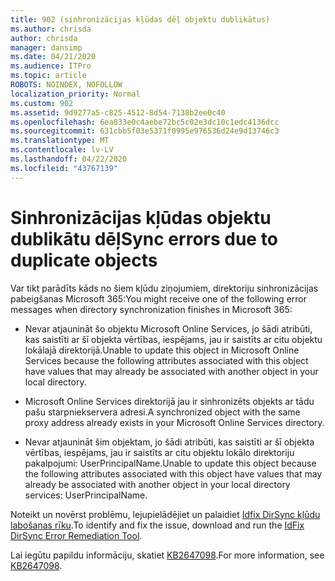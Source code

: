 ```yaml
---
title: 902 (sinhronizācijas kļūdas dēļ objektu dublikātus)
ms.author: chrisda
author: chrisda
manager: dansimp
ms.date: 04/21/2020
ms.audience: ITPro
ms.topic: article
ROBOTS: NOINDEX, NOFOLLOW
localization_priority: Normal
ms.custom: 902
ms.assetid: 9d9277a5-c825-4512-8d54-7138b2ee0c40
ms.openlocfilehash: 6ea833e0c4aebe72bc5c02e3dc10c1edc4136dcc
ms.sourcegitcommit: 631cbb5f03e5371f0995e976536d24e9d13746c3
ms.translationtype: MT
ms.contentlocale: lv-LV
ms.lasthandoff: 04/22/2020
ms.locfileid: "43767139"
---
```

# <a name="sync-errors-due-to-duplicate-objects"></a><span data-ttu-id="84d9e-102">Sinhronizācijas kļūdas objektu dublikātu dēļ</span><span class="sxs-lookup"><span data-stu-id="84d9e-102">Sync errors due to duplicate objects</span></span>

<span data-ttu-id="84d9e-103">Var tikt parādīts kāds no šiem kļūdu ziņojumiem, direktoriju sinhronizācijas pabeigšanas Microsoft 365:</span><span class="sxs-lookup"><span data-stu-id="84d9e-103">You might receive one of the following error messages when directory synchronization finishes in Microsoft 365:</span></span>

- <span data-ttu-id="84d9e-104">Nevar atjaunināt šo objektu Microsoft Online Services, jo šādi atribūti, kas saistīti ar šī objekta vērtības, iespējams, jau ir saistīts ar citu objektu lokālajā direktorijā.</span><span class="sxs-lookup"><span data-stu-id="84d9e-104">Unable to update this object in Microsoft Online Services because the following attributes associated with this object have values that may already be associated with another object in your local directory.</span></span>

- <span data-ttu-id="84d9e-105">Microsoft Online Services direktorijā jau ir sinhronizēts objekts ar tādu pašu starpniekservera adresi.</span><span class="sxs-lookup"><span data-stu-id="84d9e-105">A synchronized object with the same proxy address already exists in your Microsoft Online Services directory.</span></span>

- <span data-ttu-id="84d9e-106">Nevar atjaunināt šim objektam, jo šādi atribūti, kas saistīti ar šī objekta vērtības, iespējams, jau ir saistīts ar citu objektu lokālo direktoriju pakalpojumi: UserPrincipalName.</span><span class="sxs-lookup"><span data-stu-id="84d9e-106">Unable to update this object because the following attributes associated with this object have values that may already be associated with another object in your local directory services: UserPrincipalName.</span></span>

<span data-ttu-id="84d9e-107">Noteikt un novērst problēmu, lejupielādējiet un palaidiet [Idfix DirSync kļūdu labošanas rīku](https://www.microsoft.com/download/details.aspx?id=36832).</span><span class="sxs-lookup"><span data-stu-id="84d9e-107">To identify and fix the issue, download and run the [IdFix DirSync Error Remediation Tool](https://www.microsoft.com/download/details.aspx?id=36832).</span></span>

<span data-ttu-id="84d9e-108">Lai iegūtu papildu informāciju, skatiet [KB2647098](https://support.microsoft.com/help/2647098/duplicate-or-invalid-attributes-prevent-directory-synchronization-in-o).</span><span class="sxs-lookup"><span data-stu-id="84d9e-108">For more information, see [KB2647098](https://support.microsoft.com/help/2647098/duplicate-or-invalid-attributes-prevent-directory-synchronization-in-o).</span></span>
